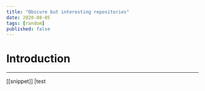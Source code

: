 ```yaml
---
title: "Obscure but interesting repositories"
date: 2020-08-05
tags: [random]
published: false
---
```


# Introduction
---

[[snippet]]
|test